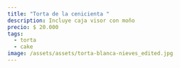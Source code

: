 ```yaml
---
title: "Torta de la cenicienta "
description: Incluye caja visor con moño
precio: $ 20.000
tags:
  - torta
  - cake
image: /assets/assets/torta-blanca-nieves_edited.jpg
---
```

